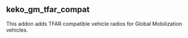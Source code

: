 ## keko_gm_tfar_compat
This addon adds TFAR compatible vehicle radios for Global Mobilization vehicles.